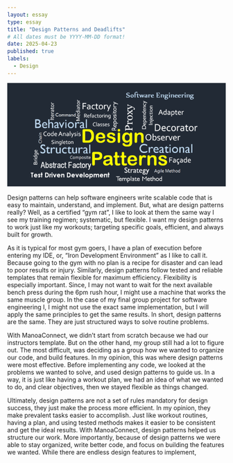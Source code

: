 ```yaml
---
layout: essay
type: essay
title: "Design Patterns and Deadlifts"
# All dates must be YYYY-MM-DD format!
date: 2025-04-23
published: true
labels:
  - Design
---
```


<img width="600px" class="rounded float-start pe-4" src="../img/design.png">

Design patterns can help software engineers write scalable code that is easy to maintain, understand, and implement. But, what are design patterns really? Well, as a certified “gym rat”, I like to look at them the same way I see my training regimen; systematic, but flexible. I want my design patterns to work just like my workouts; targeting specific goals, efficient, and always built for growth.

As it is typical for most gym goers, I have a plan of execution before entering my IDE, or, “Iron Development Environment” as I like to call it. Because going to the gym with no plan is a recipe for disaster and can lead to poor results or injury. Similarly, design patterns follow tested and reliable templates that remain flexible for maximum efficiency. Flexibility is especially important. Since, I may not want to wait for the next available bench press during the 6pm rush hour, I might use a machine that works the same muscle group. In the case of my final group project for software engineering I, I might not use the exact same implementation, but I will apply the same principles to get the same results. In short, design patterns are the same. They are just structured ways to solve routine problems.

With ManoaConnect, we didn’t start from scratch because we had our instructors template. But on the other hand, my group still had a lot to figure out. The most difficult, was deciding as a group how we wanted to organize our code, and build features. In my opinion, this was where design patterns were most effective. Before implementing any code, we looked at the problems we wanted to solve, and used design patterns to guide us. In a way, it is just like having a workout plan, we had an idea of what we wanted to do, and clear objectives, then we stayed flexible as things changed.

Ultimately, design patterns are not a set of rules mandatory for design success, they just make the process more efficient. In my opinion, they make prevalent tasks easier to accomplish. Just like workout routines, having a plan, and using tested methods makes it easier to be consistent and get the ideal results. With ManoaConnect, design patterns helped us structure our work. More importantly, because of design patterns we were able to stay organized, write better code, and focus on building the features we wanted. While there are endless design features to implement,



